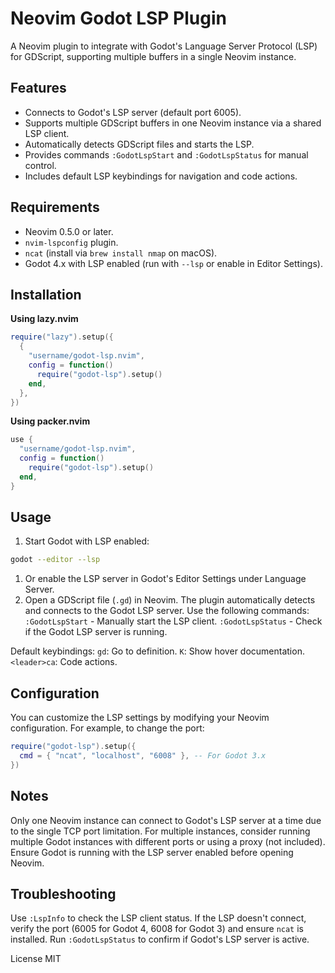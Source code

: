 # Neovim Godot LSP Plugin
A Neovim plugin to integrate with Godot's Language Server Protocol (LSP) for GDScript, supporting multiple buffers in a single Neovim instance.

## Features

- Connects to Godot's LSP server (default port 6005).
- Supports multiple GDScript buffers in one Neovim instance via a shared LSP client.
- Automatically detects GDScript files and starts the LSP.
- Provides commands `:GodotLspStart` and `:GodotLspStatus` for manual control.
- Includes default LSP keybindings for navigation and code actions.

## Requirements

- Neovim 0.5.0 or later.
- `nvim-lspconfig` plugin.
- `ncat` (install via `brew install nmap` on macOS).
- Godot 4.x with LSP enabled (run with `--lsp` or enable in Editor Settings).

## Installation

**Using lazy.nvim**
```lua
require("lazy").setup({
  {
    "username/godot-lsp.nvim",
    config = function()
      require("godot-lsp").setup()
    end,
  },
})
```

**Using packer.nvim**
```lua
use {
  "username/godot-lsp.nvim",
  config = function()
    require("godot-lsp").setup()
  end,
}
```

## Usage

1. Start Godot with LSP enabled:
```bash
godot --editor --lsp
```
1. Or enable the LSP server in Godot's Editor Settings under Language Server.
1. Open a GDScript file (`.gd`) in Neovim. The plugin automatically detects and connects to the Godot LSP server.
Use the following commands:
`:GodotLspStart` - Manually start the LSP client.
`:GodotLspStatus` - Check if the Godot LSP server is running.


Default keybindings:
`gd`: Go to definition.
`K`: Show hover documentation.
`<leader>ca`: Code actions.



## Configuration
You can customize the LSP settings by modifying your Neovim configuration. For example, to change the port:
```lua
require("godot-lsp").setup({
  cmd = { "ncat", "localhost", "6008" }, -- For Godot 3.x
})
```

## Notes

Only one Neovim instance can connect to Godot's LSP server at a time due to the single TCP port limitation. For multiple instances, consider running multiple Godot instances with different ports or using a proxy (not included).
Ensure Godot is running with the LSP server enabled before opening Neovim.

## Troubleshooting

Use `:LspInfo` to check the LSP client status.
If the LSP doesn't connect, verify the port (6005 for Godot 4, 6008 for Godot 3) and ensure `ncat` is installed.
Run `:GodotLspStatus` to confirm if Godot's LSP server is active.

License
MIT
